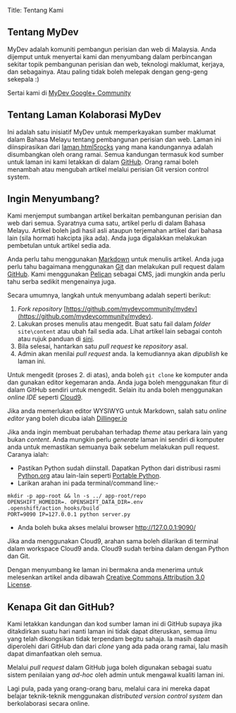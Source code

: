 Title: Tentang Kami

## Tentang MyDev

MyDev adalah komuniti pembangun perisian dan web di Malaysia. Anda dijemput untuk menyertai kami dan menyumbang dalam perbincangan sekitar topik pembangunan perisian dan web, teknologi maklumat, kerjaya, dan sebagainya. Atau paling tidak boleh melepak dengan geng-geng sekepala :)

Sertai kami di [MyDev Google+ Community](https://plus.google.com/communities/104883828501447858589)


## Tentang Laman Kolaborasi MyDev

Ini adalah satu inisiatif MyDev untuk memperkayakan sumber maklumat dalam Bahasa Melayu tentang pembangunan perisian dan web. Laman ini diinspirasikan dari [laman html5rocks](http://www.html5rocks.com/) yang mana kandungannya adalah disumbangkan oleh orang ramai. Semua kandungan termasuk kod sumber untuk laman ini kami letakkan di dalam [GitHub](http://github.org). Orang ramai boleh menambah atau mengubah artikel melalui perisian Git version control system.


## Ingin Menyumbang?

Kami menjemput sumbangan artikel berkaitan pembangunan perisian dan web dari semua. Syaratnya cuma satu, artikel perlu di dalam Bahasa Melayu. Artikel boleh jadi hasil asli ataupun terjemahan artikel dari bahasa lain (sila hormati hakcipta jika ada). Anda juga digalakkan melakukan pembetulan untuk artikel sedia ada.

Anda perlu tahu menggunakan [Markdown](http://daringfireball.net/projects/markdown/syntax) untuk menulis artikel. Anda juga perlu tahu bagaimana menggunakan [Git](http://git-scm.com) dan melakukan pull request dalam [GitHub](http://github.org). Kami menggunakan [Pelican](http://getpelican.com) sebagai CMS, jadi mungkin anda perlu tahu serba sedikit mengenainya juga.

Secara umumnya, langkah untuk menyumbang adalah seperti berikut:

1. _Fork repository_ [https://github.com/mydevcommunity/mydev](https://github.com/mydevcommunity/mydev).
1. Lakukan proses menulis atau mengedit. Buat satu fail dalam _folder_ `site\content` atau ubah fail sedia ada. Lihat artikel lain sebagai contoh atau rujuk panduan di [sini](http://docs.getpelican.com/en/3.1.1/getting_started.html#writing-articles-using-pelican).
1. Bila selesai, hantarkan satu _pull request_ ke _repository_ asal.
1. Admin akan menilai _pull request_ anda. Ia kemudiannya akan _dipublish_ ke laman ini.

Untuk mengedit (proses 2. di atas), anda boleh `git clone` ke komputer anda dan gunakan editor kegemaran anda. Anda juga boleh menggunakan fitur di dalam GitHub sendiri untuk mengedit. Selain itu anda boleh menggunakan _online IDE_ seperti [Cloud9](http://c9.io).

Jika anda memerlukan editor WYSIWYG untuk Markdown, salah satu _online editor_ yang boleh dicuba ialah [Dillinger.io](http://dillinger.io/)

Jika anda ingin membuat perubahan terhadap _theme_ atau perkara lain yang bukan _content_. Anda mungkin perlu _generate_ laman ini sendiri di komputer anda untuk memastikan semuanya baik sebelum melakukan pull request. Caranya ialah:

* Pastikan Python sudah diinstall. Dapatkan Python dari distribusi rasmi [Python.org](http://python.org/download/) atau lain-lain seperti [Portable Python](http://portablepython.com/).
* Larikan arahan ini pada terminal/command line:-

```console
mkdir -p app-root && ln -s ../ app-root/repo
OPENSHIFT_HOMEDIR=. OPENSHIFT_DATA_DIR=.env .openshift/action_hooks/build
PORT=9090 IP=127.0.0.1 python server.py
```

* Anda boleh buka akses melalui browser http://127.0.0.1:9090/

Jika anda menggunakan Cloud9, arahan sama boleh dilarikan di terminal dalam workspace Cloud9 anda. Cloud9 sudah terbina dalam dengan Python dan Git.

Dengan menyumbang ke laman ini bermakna anda menerima untuk melesenkan artikel anda dibawah [Creative Commons Attribution 3.0 License](http://creativecommons.org/licenses/by/3.0/).

## Kenapa Git dan GitHub?

Kami letakkan kandungan dan kod sumber laman ini di GitHub supaya jika ditakdirkan suatu hari nanti laman ini tidak dapat diteruskan, semua ilmu yang telah dikongsikan tidak terpendam begitu sahaja. Ia masih dapat diperolehi dari GitHub dan dari _clone_ yang ada pada orang ramai, lalu masih dapat dimanfaatkan oleh semua.

Melalui _pull request_ dalam GitHub juga boleh digunakan sebagai suatu sistem penilaian yang _ad-hoc_ oleh admin untuk mengawal kualiti laman ini.

Lagi pula, pada yang orang-orang baru, melalui cara ini mereka dapat belajar teknik-teknik menggunakan _distributed version control system_ dan berkolaborasi secara online.
